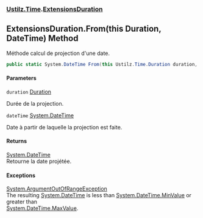 ### [Ustilz.Time](Ustilz.Time.md 'Ustilz.Time').[ExtensionsDuration](Ustilz.Time.ExtensionsDuration.md 'Ustilz.Time.ExtensionsDuration')

## ExtensionsDuration.From(this Duration, DateTime) Method

Méthode calcul de projection d'une date.

```csharp
public static System.DateTime From(this Ustilz.Time.Duration duration, System.DateTime dateTime);
```
#### Parameters

<a name='Ustilz.Time.ExtensionsDuration.From(thisUstilz.Time.Duration,System.DateTime).duration'></a>

`duration` [Duration](Ustilz.Time.Duration.md 'Ustilz.Time.Duration')

Durée de la projection.

<a name='Ustilz.Time.ExtensionsDuration.From(thisUstilz.Time.Duration,System.DateTime).dateTime'></a>

`dateTime` [System.DateTime](https://docs.microsoft.com/en-us/dotnet/api/System.DateTime 'System.DateTime')

Date à partir de laquelle la projection est faite.

#### Returns
[System.DateTime](https://docs.microsoft.com/en-us/dotnet/api/System.DateTime 'System.DateTime')  
Retourne la date projétée.

#### Exceptions

[System.ArgumentOutOfRangeException](https://docs.microsoft.com/en-us/dotnet/api/System.ArgumentOutOfRangeException 'System.ArgumentOutOfRangeException')  
The resulting [System.DateTime](https://docs.microsoft.com/en-us/dotnet/api/System.DateTime 'System.DateTime') is less than [System.DateTime.MinValue](https://docs.microsoft.com/en-us/dotnet/api/System.DateTime.MinValue 'System.DateTime.MinValue') or greater than  
[System.DateTime.MaxValue](https://docs.microsoft.com/en-us/dotnet/api/System.DateTime.MaxValue 'System.DateTime.MaxValue').